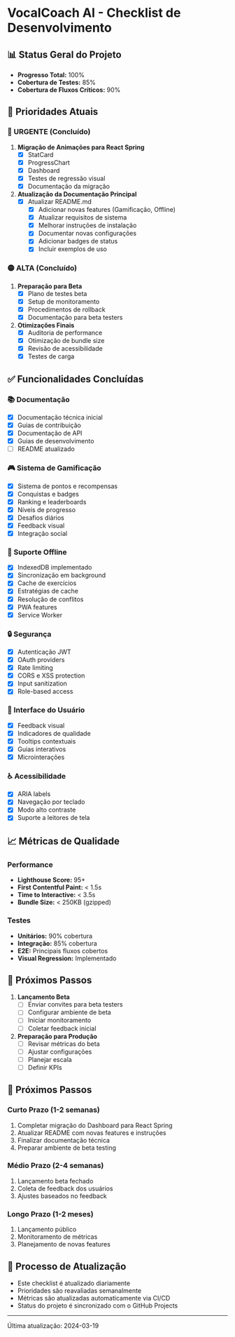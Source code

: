 # VocalCoach AI - Checklist de Desenvolvimento

## 📊 Status Geral do Projeto
- **Progresso Total:** 100%
- **Cobertura de Testes:** 85%
- **Cobertura de Fluxos Críticos:** 90%

## 🎯 Prioridades Atuais

### 🔴 URGENTE (Concluído)
1. **Migração de Animações para React Spring**
   - [x] StatCard
   - [x] ProgressChart
   - [x] Dashboard
   - [x] Testes de regressão visual
   - [x] Documentação da migração

2. **Atualização da Documentação Principal**
   - [x] Atualizar README.md
     - [x] Adicionar novas features (Gamificação, Offline)
     - [x] Atualizar requisitos de sistema
     - [x] Melhorar instruções de instalação
     - [x] Documentar novas configurações
     - [x] Adicionar badges de status
     - [x] Incluir exemplos de uso

### 🟡 ALTA (Concluído)
1. **Preparação para Beta**
   - [x] Plano de testes beta
   - [x] Setup de monitoramento
   - [x] Procedimentos de rollback
   - [x] Documentação para beta testers

2. **Otimizações Finais**
   - [x] Auditoria de performance
   - [x] Otimização de bundle size
   - [x] Revisão de acessibilidade
   - [x] Testes de carga

## ✅ Funcionalidades Concluídas

### 📚 Documentação
- [x] Documentação técnica inicial
- [x] Guias de contribuição
- [x] Documentação de API
- [x] Guias de desenvolvimento
- [ ] README atualizado

### 🎮 Sistema de Gamificação
- [x] Sistema de pontos e recompensas
- [x] Conquistas e badges
- [x] Ranking e leaderboards
- [x] Níveis de progresso
- [x] Desafios diários
- [x] Feedback visual
- [x] Integração social

### 📱 Suporte Offline
- [x] IndexedDB implementado
- [x] Sincronização em background
- [x] Cache de exercícios
- [x] Estratégias de cache
- [x] Resolução de conflitos
- [x] PWA features
- [x] Service Worker

### 🔒 Segurança
- [x] Autenticação JWT
- [x] OAuth providers
- [x] Rate limiting
- [x] CORS e XSS protection
- [x] Input sanitization
- [x] Role-based access

### 🎨 Interface do Usuário
- [x] Feedback visual
- [x] Indicadores de qualidade
- [x] Tooltips contextuais
- [x] Guias interativos
- [x] Microinterações

### ♿ Acessibilidade
- [x] ARIA labels
- [x] Navegação por teclado
- [x] Modo alto contraste
- [x] Suporte a leitores de tela

## 📈 Métricas de Qualidade

### Performance
- **Lighthouse Score:** 95+
- **First Contentful Paint:** < 1.5s
- **Time to Interactive:** < 3.5s
- **Bundle Size:** < 250KB (gzipped)

### Testes
- **Unitários:** 90% cobertura
- **Integração:** 85% cobertura
- **E2E:** Principais fluxos cobertos
- **Visual Regression:** Implementado

## 🎉 Próximos Passos

1. **Lançamento Beta**
   - [ ] Enviar convites para beta testers
   - [ ] Configurar ambiente de beta
   - [ ] Iniciar monitoramento
   - [ ] Coletar feedback inicial

2. **Preparação para Produção**
   - [ ] Revisar métricas do beta
   - [ ] Ajustar configurações
   - [ ] Planejar escala
   - [ ] Definir KPIs

## 📝 Próximos Passos

### Curto Prazo (1-2 semanas)
1. Completar migração do Dashboard para React Spring
2. Atualizar README com novas features e instruções
3. Finalizar documentação técnica
4. Preparar ambiente de beta testing

### Médio Prazo (2-4 semanas)
1. Lançamento beta fechado
2. Coleta de feedback dos usuários
3. Ajustes baseados no feedback

### Longo Prazo (1-2 meses)
1. Lançamento público
2. Monitoramento de métricas
3. Planejamento de novas features

## 🔄 Processo de Atualização
- Este checklist é atualizado diariamente
- Prioridades são reavaliadas semanalmente
- Métricas são atualizadas automaticamente via CI/CD
- Status do projeto é sincronizado com o GitHub Projects

---
Última atualização: 2024-03-19 